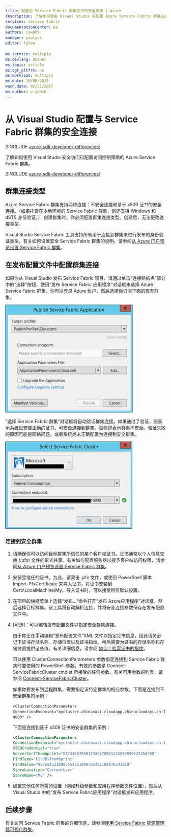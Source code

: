 ```yaml
---
title: 配置受 Service Fabric 群集支持的安全连接 | Azure
description: 了解如何使用 Visual Studio 来配置 Azure Service Fabric 群集支持的安全连接。
services: service-fabric
documentationCenter: na
authors: cawaMS
manager: paulyuk
editor: tglee

ms.service: multiple
ms.devlang: dotnet
ms.topic: article
ms.tgt_pltfrm: na
ms.workload: multiple
ms.date: 10/08/2015
wacn.date: 02/21/2017
ms.author: v-johch
---
```


# 从 Visual Studio 配置与 Service Fabric 群集的安全连接

[!INCLUDE [azure-sdk-developer-differences](../../includes/azure-sdk-developer-differences.md)]

了解如何使用 Visual Studio 安全访问已配置访问控制策略的 Azure Service Fabric 群集。

[!INCLUDE [azure-sdk-developer-differences](../../includes/azure-visual-studio-login-guide.md)]

## 群集连接类型

Azure Service Fabric 群集支持两种连接：不安全连接和基于 x509 证书的安全连接。（如果托管在本地环境的 Service Fabric 群集，则还支持 Windows 和 dSTS 身份验证。） 创建群集时，你必须配置群集连接类型。创建后，无法更改连接类型。

Visual Studio Service Fabric 工具支持所有用于连接到群集来进行发布的身份验证类型。有关如何设置安全 Service Fabric 群集的说明，请参阅[从 Azure 门户预览设置 Service Fabric 群集](./service-fabric-cluster-creation-via-portal.md)。

## 在发布配置文件中配置群集连接

如果你从 Visual Studio 发布 Service Fabric 项目，请通过单击“连接终结点”部分中的“选择”按钮，使用“发布 Service Fabric 应用程序”对话框来选择 Azure Service Fabric 群集。你可以登录 Azure 帐户，然后选择你订阅下面的现有群集。

![“发布 Service Fabric 应用程序”对话框用于配置 Service Fabric 连接。][publishdialog]

“选择 Service Fabric 群集”对话框将自动验证群集连接。如果通过了验证，则表示系统已安装正确的证书，可安全连接到群集。否则即表示群集不安全。验证失败的原因可能是网络问题，或者系统尚未正确配置为连接到安全群集。

![在“选择 Service Fabric 群集”对话框中，你可以配置现有的 Service Fabric 群集连接，或创建并配置新的群集连接。][selectsfcluster]

### 连接到安全群集

1. 请确保你可以访问目标群集所信任的某个客户端证书。证书通常以个人信息交换 (.pfx) 文件的形式共享。有关如何配置服务器以授予客户端访问权限，请参阅[从 Azure 门户预览设置 Service Fabric 群集](./service-fabric-cluster-creation-via-portal.md)。

2. 安装受信任的证书。为此，请双击 .pfx 文件，或使用 PowerShell 脚本 Import-PfxCertificate 来导入证书。将证书安装到 Cert:\\LocalMachine\\My。导入证书时，可以接受所有默认设置。

3. 在项目的快捷菜单上选择“发布...”命令打开“发布 Azure应用程序”对话框，然后选择目标群集。该工具将自动解析连接，并将安全连接参数保存在发布配置文件中。

4. [可选]：可以编辑发布配置文件以指定安全群集连接。

    由于你正在手动编辑“发布配置文件”XML 文件以指定证书信息，因此请务必记下证书存储名称、存储位置以及证书指纹。稍后需要为证书的存储名称和存储位置提供这些值。有关详细信息，请参阅 [如何：检索证书的指纹](https://msdn.microsoft.com/zh-cn/library/ms734695(v=vs.110).aspx)。

    可以使用 ClusterConnectionParameters 参数指定连接到 Service Fabric 群集时要使用的 PowerShell 参数。有效的参数是 Connect-ServiceFabricCluster cmdlet 所接受的任何参数。有关可用参数的列表，请参阅 [Connect-ServiceFabricCluster](https://msdn.microsoft.com/zh-cn/library/mt125938.aspx)。

    如果你要发布到远程群集，需要指定该特定群集的相应参数。下面是连接到不安全群集的示例：

    `<ClusterConnectionParameters ConnectionEndpoint="mycluster.chinaeast.cloudapp.chinacloudapi.cn:19000" />`

    下面是连接到基于 x509 证书的安全群集的示例：

    ```xml
    <ClusterConnectionParameters
    ConnectionEndpoint="mycluster.chinaeast.cloudapp.chinacloudapi.cn:19000"
    X509Credential="true"
    ServerCertThumbprint="0123456789012345678901234567890123456789"
    FindType="FindByThumbprint"
    FindValue="9876543210987654321098765432109876543210"
    StoreLocation="CurrentUser"
    StoreName="My" />
    ```

5. 编辑其他任何所需的设置（例如升级参数和应用程序参数文件位置），然后从 Visual Studio 中的“发布 Service Fabric应用程序”对话框发布应用程序。

## 后续步骤
有关访问 Service Fabric 群集的详细信息，请参阅[使用 Service Fabric 资源管理器可视化群集](./service-fabric-visualizing-your-cluster.md)。

<!--Image references-->
[publishdialog]: ./media/service-fabric-visualstudio-configure-secure-connections/publishdialog.png
[selectsfcluster]: ./media/service-fabric-visualstudio-configure-secure-connections/selectsfcluster.png

<!---HONumber=Mooncake_Quality_Review_0125_2017-->